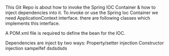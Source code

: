 This Git Repo is about how to invoke the Spring IOC Container & how to inject dependencies into it. 
To invoke or use the Spring Ioc Container we need  ApplicationContext interface.
there are following classes which implements this interface.

A POM.xml file is required to define the bean for the IOC.

Dependencies are inject by two ways: 
Property/setter injection
Constructor injection
sampelfef
dsdsdsds
